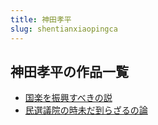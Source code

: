 ```yaml
---
title: 神田孝平
slug: shentianxiaopingca
---
```


## 神田孝平の作品一覧

- [国楽を振興すべきの説](guolewozhenxingsubekinoshuobc)
- [民選議院の時未だ到らざるの論](minxuanyiyuannoshiweidadaorazarunoluna2)
